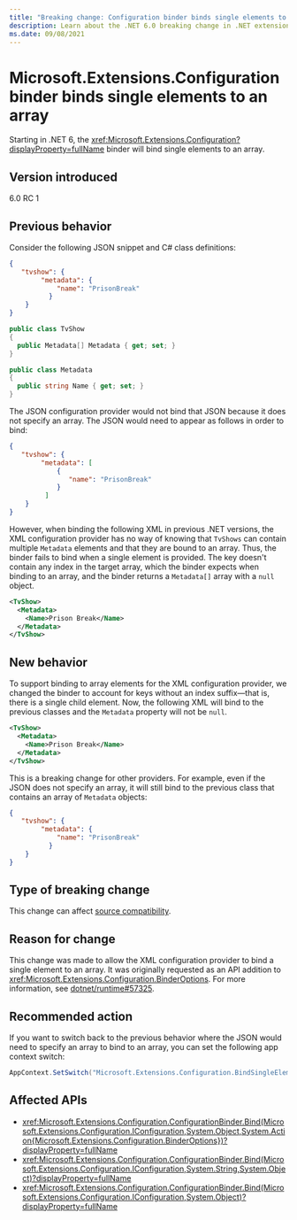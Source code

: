 ```yaml
---
title: "Breaking change: Configuration binder binds single elements to an array"
description: Learn about the .NET 6.0 breaking change in .NET extensions where Microsoft.Extensions.Configuration binder will now bind a single element to an array.
ms.date: 09/08/2021
---
```

# Microsoft.Extensions.Configuration binder binds single elements to an array

Starting in .NET 6, the <xref:Microsoft.Extensions.Configuration?displayProperty=fullName> binder will bind single elements to an array.

## Version introduced

6.0 RC 1

## Previous behavior

Consider the following JSON snippet and C# class definitions:

```json
{
   "tvshow": {
        "metadata": {
            "name": "PrisonBreak"
          }
    }
}
```

```csharp
public class TvShow
{
  public Metadata[] Metadata { get; set; }
}

public class Metadata
{
  public string Name { get; set; }
}
```

The JSON configuration provider would not bind that JSON because it does not specify an array. The JSON would need to appear as follows in order to bind:

```json
{
   "tvshow": {
        "metadata": [
            {
               "name": "PrisonBreak"
            }
         ]
    }
}
```

However, when binding the following XML in previous .NET versions, the XML configuration provider has no way of knowing that `TvShows` can contain multiple `Metadata` elements and that they are bound to an array. Thus, the binder fails to bind when a single element is provided. The key doesn't contain any index in the target array, which the binder expects when binding to an array, and the binder returns a `Metadata[]` array with a `null` object.

```xml
<TvShow>
  <Metadata>
    <Name>Prison Break</Name>
  </Metadata>
</TvShow>
```

## New behavior

To support binding to array elements for the XML configuration provider, we changed the binder to account for keys without an index suffix&mdash;that is, there is a single child element. Now, the following XML will bind to the previous classes and the `Metadata` property will not be `null`.

```xml
<TvShow>
  <Metadata>
    <Name>Prison Break</Name>
  </Metadata>
</TvShow>
```

This is a breaking change for other providers. For example, even if the JSON does not specify an array, it will still bind to the previous class that contains an array of `Metadata` objects:

```json
{
   "tvshow": {
        "metadata": {
            "name": "PrisonBreak"
          }
    }
}
```

## Type of breaking change

This change can affect [source compatibility](../../categories.md#source-compatibility).

## Reason for change

This change was made to allow the XML configuration provider to bind a single element to an array. It was originally requested as an API addition to <xref:Microsoft.Extensions.Configuration.BinderOptions>. For more information, see [dotnet/runtime#57325]().

## Recommended action

If you want to switch back to the previous behavior where the JSON would need to specify an array to bind to an array, you can set the following app context switch:

```csharp
AppContext.SetSwitch("Microsoft.Extensions.Configuration.BindSingleElementsToArray", false);
```

## Affected APIs

- <xref:Microsoft.Extensions.Configuration.ConfigurationBinder.Bind(Microsoft.Extensions.Configuration.IConfiguration,System.Object,System.Action{Microsoft.Extensions.Configuration.BinderOptions})?displayProperty=fullName>
- <xref:Microsoft.Extensions.Configuration.ConfigurationBinder.Bind(Microsoft.Extensions.Configuration.IConfiguration,System.String,System.Object)?displayProperty=fullName>
- <xref:Microsoft.Extensions.Configuration.ConfigurationBinder.Bind(Microsoft.Extensions.Configuration.IConfiguration,System.Object)?displayProperty=fullName>
